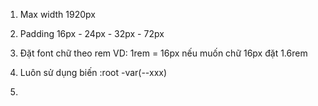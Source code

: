 1. Max width 1920px

2. Padding 16px - 24px - 32px - 72px

3. Đặt font chữ theo rem
   VD: 1rem = 16px
   nếu muốn chữ 16px đặt 1.6rem

4. Luôn sử dụng biến :root -var(--xxx)

5.
